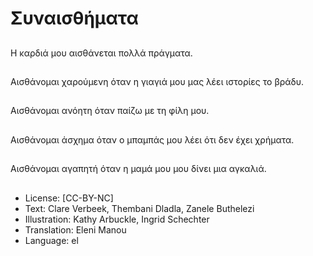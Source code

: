# Συναισθήματα

##
Η καρδιά μου αισθάνεται πολλά πράγματα.

##
Αισθάνομαι χαρούμενη όταν η γιαγιά μου μας λέει ιστορίες το βράδυ.

##
Αισθάνομαι ανόητη όταν παίζω με τη φίλη μου.

##
Αισθάνομαι άσχημα όταν ο μπαμπάς μου λέει ότι δεν έχει χρήματα.

##
Αισθάνομαι αγαπητή όταν η μαμά μου μου δίνει μια αγκαλιά.

##
* License: [CC-BY-NC]
* Text: Clare Verbeek, Thembani Dladla, Zanele Buthelezi
* Illustration: Kathy Arbuckle, Ingrid Schechter
* Translation: Eleni Manou
* Language: el
